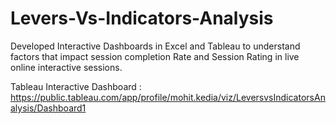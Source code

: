 # Levers-Vs-Indicators-Analysis
Developed Interactive Dashboards in Excel and Tableau to understand factors that impact session completion Rate and Session Rating in live online interactive sessions.

Tableau Interactive Dashboard : https://public.tableau.com/app/profile/mohit.kedia/viz/LeversvsIndicatorsAnalysis/Dashboard1

